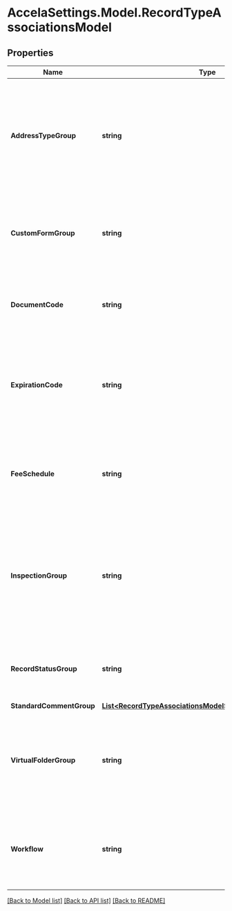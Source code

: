 # AccelaSettings.Model.RecordTypeAssociationsModel
## Properties

Name | Type | Description | Notes
------------ | ------------- | ------------- | -------------
**AddressTypeGroup** | **string** | The name of the address type group that contains permissible address tyeps for instances of the record type. | [optional] 
**CustomFormGroup** | **string** | The name of the custom forms group for instances of the record type. | [optional] 
**DocumentCode** | **string** | The code that defines the document types for the record type. | [optional] 
**ExpirationCode** | **string** | The code that defines the parameters for expiring records that are instances of the record type. | [optional] 
**FeeSchedule** | **string** | The name of the fee schedule associated with instances of the record type. | [optional] 
**InspectionGroup** | **string** | The name of the inspection group that contains the inspection-related parameters applied to instances of the record type. | [optional] 
**RecordStatusGroup** | **string** | The group of record statuses associated with the record type. | [optional] 
**StandardCommentGroup** | [**List&lt;RecordTypeAssociationsModelStandardCommentGroup&gt;**](RecordTypeAssociationsModelStandardCommentGroup.md) |  | [optional] 
**VirtualFolderGroup** | **string** | The name of the virtual folder group associated with instances of the record type. | [optional] 
**Workflow** | **string** | The name of the workflow associated with instances of the record type. | [optional] 

[[Back to Model list]](../README.md#documentation-for-models) [[Back to API list]](../README.md#documentation-for-api-endpoints) [[Back to README]](../README.md)

